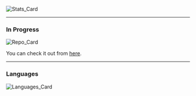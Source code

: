 ![Stats_Card](https://github-readme-stats.vercel.app/api?username=ChuzaWick420&show_icons=true&rank_icon=github&title_color=ff1a1a&ring_color=0086b3&bg_color=60,001a33,990000&text_color=00b3b3&border_radius=15&card_width=500)
<hr>

### In Progress
![Repo_Card](https://github-readme-stats.vercel.app/api/pin/?username=ChuzaWick420&repo=2D-Platformer-Game&show_owner=true&bg_color=60,001a33,990000&text_color=00b3b3&title_color=ff1a1a&border_radius=15&card_width=500)

You can check it out from [here](https://github.com/ChuzaWick420/2D-Platformer-Game.git).
<hr>

### Languages
![Languages_Card](https://github-readme-stats.vercel.app/api/top-langs?username=ChuzaWick420&bg_color=60,001a33,990000&text_color=00b3b3&title_color=ff1a1a&border_radius=15&layout=donut)
<!--
**ChuzaWick420/ChuzaWick420** is a ✨ _special_ ✨ repository because its `README.md` (this file) appears on your GitHub profile.

Here are some ideas to get you started:

- 🔭 I’m currently working on ...
- 🌱 I’m currently learning ...
- 👯 I’m looking to collaborate on ...
- 🤔 I’m looking for help with ...
- 💬 Ask me about ...
- 📫 How to reach me: ...
- 😄 Pronouns: ...
- ⚡ Fun fact: ...
-->
